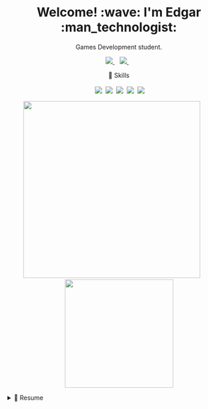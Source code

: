 <!--HEADER-->
<h1 align="center"> Welcome! :wave: I'm Edgar :man_technologist:</h1>
<p align="center"> Games Development student.</p>

<!--SOCIAL MEDIA-->
<p align="center">
  <a href="https://www.linkedin.com/in/edgar-park-706545b7/">
    <img src="https://img.shields.io/badge/linkedin-%230077B5.svg?&style=for-the-badge&logo=linkedin&logoColor=white" />
  </a>&nbsp;&nbsp;
  <a href="https://edgarx33.itch.io/">
    <img src="https://img.shields.io/badge/Itch.io-FA5C5C?style=for-the-badge&logo=itchdotio&logoColor=white" />
  </a>&nbsp;&nbsp;
</p>

<!--SKILLS-->
<p align='center'>
  🤵 Skills<br/>
  </br>
  &nbsp;<img src="https://img.shields.io/badge/.NET-512BD4?style=for-the-badge&logo=dotnet&logoColor=white"/>
  &nbsp;<img src="https://img.shields.io/badge/Unity-100000?style=for-the-badge&logo=unity&logoColor=white"/>
  &nbsp;<img src="https://img.shields.io/badge/Visual_Studio-5C2D91?style=for-the-badge&logo=visual%20studio&logoColor=white"/>
  &nbsp;<img src="https://img.shields.io/badge/C%23-239120?style=for-the-badge&logo=c-sharp&logoColor=white"/>
  &nbsp;<img src="https://img.shields.io/badge/C%2B%2B-00599C?style=for-the-badge&logo=c%2B%2B&logoColor=white"/>
</p>

<!--GITHUB STATS-->
<p align='center'>
  <a href="#"><img src="https://github-readme-stats.vercel.app/api?username=EdgarX202&show_icons=true&count_private=true&theme=gruvbox" width="400"></a>&nbsp;&nbsp;&nbsp;&nbsp;&nbsp;&nbsp;&nbsp;&nbsp;
  <a href="#"><img src="https://github-readme-stats.vercel.app/api/top-langs/?username=EdgarX202&theme=gruvbox" width="245"/></a>
</p>
<!--SUMMARY CARD
<p align='center'>
  <a href="#"><img src="https://github-profile-summary-cards.vercel.app/api/cards/profile-details?username=EdgarX202&theme=dark"/></a>
</p>
-->

<!--DROPDOWN-->
<details>
  <summary>📃 Resume</summary>
  <h2> Education </h2>
  💻 BSc(Hons) Games Development</br>
  📅 2020 - 2024</br>
  📍 Edinburgh Napier University, Scotland, UK</br>
  </br>
  👨‍💻 HND Interactive Media and Design</br>
  📅 2017 - 2019</br>
  📍 Edinburgh College, Scotland, UK</br>
  </br>
  <h2> Experience </h2>
  <h4> • University 🏫 </h4>
  I have gained basic knowledge in the following areas:</br>
  &nbsp;&nbsp;- Software development (c++, c#)</br>
  &nbsp;&nbsp;- Algorithms and Data Structures</br>
  &nbsp;&nbsp;- Project Management (Doing various group projects as a project manager also as a regular team member)</br>
  &nbsp;&nbsp;- Artificial Intelligence (Mainly learning how neural networks and pathfinding works)</br>
  &nbsp;&nbsp;- Games Engineering (c++, sfml)
  
  <h4> • Personal 👨‍🎓 </h4>
  &nbsp;&nbsp;I have interest in C# and Unity gaming engine therefore, in my free time I study C#, .NET and Unity gaming engine.</br>
  &nbsp;&nbsp;I was focused on 2D game development before however, I have recently moved to 3D games and would like to expand my knowledge</br>
  &nbsp;&nbsp;in this field.</br>
  &nbsp;&nbsp;In the future I would like to expand my skillset with AR/VR as well as learn the Unity gaming engine in more depth.</br>
  
  <h4> • Work 🖥️ </h4>
  &nbsp;&nbsp;No professional work experience.</br>
  &nbsp;&nbsp;I am looking for an opportunity to an entry/junior level position where I could improve my skills and learn new ones whilst being</br>
  &nbsp;&nbsp;a great team member and contributing to companies success.</br>
</details>
